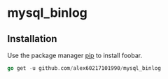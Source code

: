 # mysql_binlog

## Installation

Use the package manager [pip](https://pip.pypa.io/en/stable/) to install foobar.

```go
go get -u github.com/alex60217101990/mysql_binlog
```